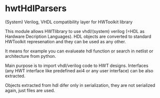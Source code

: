 # hwtHdlParsers
(System) Verilog, VHDL compatibility layer for HWToolkit library

This module allows HWTlibrary to use vhdl/(system) verilog (=HDL as Hardware Decription Languages).
HDL objects are converted to standard HWToolkit represenation and they can be used as any other.

It means for example you can evalueate hdl function or search in netlist or architecture from python.

Main purpose is to import vhdl/verilog code to HWT designs. 
Interfaces (any HWT interface like predefined axi4 or any user interface) can be also extracted. 

Objects extracted from hdl difer only in serialization, they are not serialized again, just files are used.